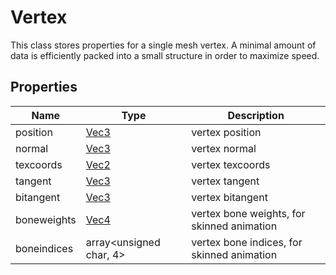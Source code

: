 # Vertex

This class stores properties for a single mesh vertex. A minimal amount of data is efficiently packed into a small structure in order to maximize speed.

## Properties

| Name | Type | Description |
|---|---|---|
| position | [Vec3](Vec3.md) | vertex position |
| normal | [Vec3](Vec3.md) | vertex normal |
| texcoords | [Vec2](Vec2.md) | vertex texcoords |
| tangent | [Vec3](Vec3.md) | vertex tangent |
| bitangent | [Vec3](Vec3.md) | vertex bitangent |
| boneweights | [Vec4](Vec4.md) | vertex bone weights, for skinned animation |
| boneindices | array<unsigned char, 4> | vertex bone indices, for skinned animation |
